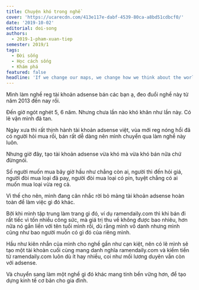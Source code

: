 ```yaml
---
title: Chuyện khó trong nghề
cover: 'https://ucarecdn.com/413e117e-dabf-4539-80ca-a8bd51cdbcf0/'
date: '2019-10-02'
editorial: doi-song
authors:
  - 2019-1-pham-xuan-tiep
semester: 2019/1
tags:
  - Đời sống
  - Học cách sống
  - Khám phá
featured: false
headline: 'If we change our maps, we change how we think about the world.'
---
```

Mình làm nghề reg tài khoản adsense bán các bạn ạ, đeo đuổi nghề này từ năm 2013 đến nay rồi.

Đến giờ ngót nghét 5,  6 năm. Nhưng chưa lần nào khó khăn như lần này. Có lẽ vận mình đã tan.

Ngày xưa thì rất thịnh hành tài khoản adsense việt, vùa mới reg nóng hổi đã có người hỏi mua rồi, bán rất dễ dàng nên mình chuyển qua làm nghề này luôn.

Nhưng giờ đây, tạo tài khoản adsense vừa khó mà vừa khó bán nữa chứ đừngnói.

Số người muốn mua bây giờ hầu như chẳng còn ai, người thì đến hỏi giá, người đòi mua loại đã pay, người đòi mua loại có pin, tuyệt chẳng có ai muốn mua loại vừa reg cả.

Vì thế cho nên, mình đang cân nhắc rời bỏ mảng tài khoản adsense hoàn toàn để làm việc gì đó khác.

Bởi khi mình tập trung làm trang gì đó, ví dụ ramendaily.com thì khi bán đi rất tiếc vì tốn nhiều công sức, mà giá trị thu về không được bao nhiêu, hơn nữa nó gắn liền với tên tuổi mình rồi, dù rằng mình vô danh nhưng mình cũng như bao người muốn có gì đó của riêng mình.

Hầu như kiên nhẫn của mình cho nghề gần như cạn kiệt, nên có lẽ mình sẽ tạo một tài khoàn cuối cùng mang danh nghĩa ramendaily.com và kiếm tiền từ ramendaily.com luôn dù ít hay nhiều, coi như mối lương duyên vẫn còn với adsense.

Và chuyển sang làm một nghề gì đó khác mang tính bền vững hơn, để tạo dựng kinh tế cơ bản cho gia đình.
